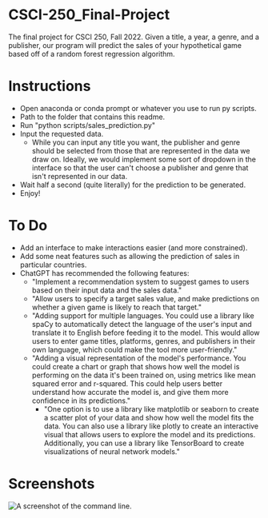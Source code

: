 # CSCI-250_Final-Project
 The final project for CSCI 250, Fall 2022. Given a title, a year, a genre, and a publisher,
 our program will predict the sales of your hypothetical game based off of a random forest regression algorithm.


# Instructions
 - Open anaconda or conda prompt or whatever you use to run py scripts.
 - Path to the folder that contains this readme.
 - Run "python scripts/sales_prediction.py"
 - Input the requested data.
    - While you can input any title you want, the publisher and genre should be selected
    from those that are represented in the data we draw on. Ideally, we would implement
    some sort of dropdown in the interface so that the user can't choose a publisher and
    genre that isn't represented in our data.
 - Wait half a second (quite literally) for the prediction to be generated.
 - Enjoy!
 
# To Do
 - Add an interface to make interactions easier (and more constrained).
 - Add some neat features such as allowing the prediction of sales in particular countries.
 - ChatGPT has recommended the following features:
    - "Implement a recommendation system to suggest games to users based on their input data and the sales data."
    - "Allow users to specify a target sales value, and make predictions on whether a given game is likely to reach that target."
    - "Adding support for multiple languages. You could use a library like spaCy to automatically detect the language of the user's input and translate it to English before feeding it to the model. This would allow users to enter game titles, platforms, genres, and publishers in their own language, which could make the tool more user-friendly."
    - "Adding a visual representation of the model's performance. You could create a chart or graph that shows how well the model is performing on the data it's been trained on, using metrics like mean squared error and r-squared. This could help users better understand how accurate the model is, and give them more confidence in its predictions."
      - "One option is to use a library like matplotlib or seaborn to create a scatter plot of your data and show how well the model fits the data. You can also use a library like plotly to create an interactive visual that allows users to explore the model and its predictions. Additionally, you can use a library like TensorBoard to create visualizations of neural network models."

# Screenshots
![A screenshot of the command line.](https://github.com/collinjbrown/CSCI-250_Final-Project/blob/9d6301bdf271fb21a1b4e00d28da9eb55cb10596/screenshots/Capture5.PNG)